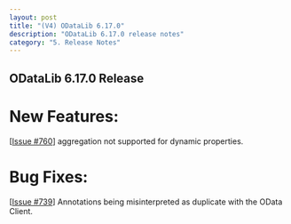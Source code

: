 ```yaml
---
layout: post
title: "(V4) ODataLib 6.17.0"
description: "ODataLib 6.17.0 release notes"
category: "5. Release Notes"
---
```


## ODataLib 6.17.0 Release ##

# New Features: #

[[Issue #760](https://github.com/OData/odata.net/issues/760)] aggregation not supported for dynamic properties.

# Bug Fixes: #

[[Issue #739](https://github.com/OData/odata.net/issues/739)] Annotations being misinterpreted as duplicate with the OData Client.
